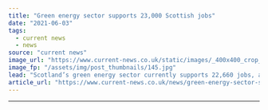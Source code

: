 ```yaml
---
title: "Green energy sector supports 23,000 Scottish jobs"
date: "2021-06-03"
tags: 
  - current news
  - news
source: "current news"
image_url: "https://www.current-news.co.uk/static/images/_400x400_crop_center-center/Dersalloch-wind-farm-image-ScottishPower.jpg"
image_fp: "/assets/img/post_thumbnails/145.jpg"
lead: "​Scotland’s green energy sector currently supports 22,660 jobs, according to new research that also found that renewables provide 97% of its electricity consumption."
article_url: "https://www.current-news.co.uk/news/green-energy-sector-supports-23-000-scottish-jobs-with-onshore-wind-the-largest-employer?utm_source=rss-feeds&utm_medium=rss&utm_campaign=rss"
---
```


---
